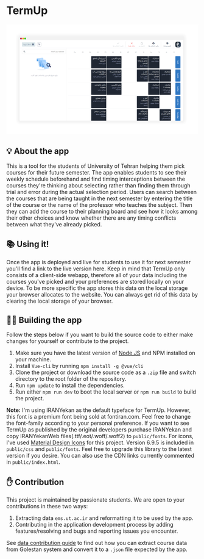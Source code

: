 <h1>TermUp</h1>
<p align="center">
	<img src="https://github.com/danamira/TermUp/blob/master/.github/Preview.png" alt="Preview image for TermUp">
</p>
<h2>💡 About the app</h2>
<p>This is a tool for the students of University of Tehran helping them pick courses for their future semester. The app enables students to see their weekly schedule beforehand and find timing interceptions between the courses they're thinking about selecting rather than finding them through trial and error during the actual selection period. Users can search between the courses that are being taught in the next semester by entering the title of the course or the name of the professor who teaches the subject. Then they can add the course to their planning board and see how it looks among their other choices and know whether there are any timing conflicts between what they've already picked.</p>
<h2>📚 Using it!</h2>
    <p>Once the app is deployed and live for students to use it for next semester you'll find a link to the live version here. Keep in mind that TermUp only consists of a client-side webapp, therefore all of your data including the courses you've picked and your preferences are stored locally on your device. To be more specific the app stores this data on the local storage your browser allocates to the website. You can always get rid of this data by clearing the local storage of your browser.</p>
<h2>👩‍💻 Building the app</h2>
<p>Follow the steps below if you want to build the source code to either make changes for yourself or contribute to the project.
  <ol>
        <li>Make sure you have the latest version of <a href="https://nodejs.org">Node.JS</a> and NPM installed on your machine.</li>
        <li>Install <code>Vue-cli</code> by running <code>npm install -g @vue/cli</code></li>
        <li>Clone the project or download the source code as a <code>.zip</code> file and switch directory to the root folder of the repository.</li>
        <li>Run <code>npm update</code> to install the dependencies.</li>
        <li>Run either <code>npm run dev</code> to boot the local server or <code>npm run build</code> to build the project.
  </ol>
  <p><b>Note:</b>
  I'm using IRANYekan as the default typeface for TermUp. However, this font is a premium font being sold at fontiran.com. Feel free to change the font-family according to your personal preference. If you want to see TermUp as published by the original developers purchase IRANYekan and copy IRANYekanWeb files(.ttf/.eot/.woff/.woff2) to <code>public/fonts</code>.
  For icons, I've used <a href="https://materialdesignicons.com/" title="Material Design Icons Website">Material Design Icons</a> for this project. Version 6.9.5 is included in <code>public/css</code> and  <code>public/fonts</code>. Feel free to upgrade this library to the latest version if you desire. You can also use the CDN links currently commented in <code>public/index.html</code>.
  </p>
<h2>✋ Contribution</h2>
<p>This project is maintained by passionate students. We are open to your contributions in these two ways:</p>
<ol>
    <li>Extracting data <code>ems.ut.ac.ir</code> and reformatting it to be used by the app.</li>
    <li>Contributing in the application development process by adding features/resolving and bugs and reporting issues you encounter.</li>
</ol>
<p>See <a href='#'>data contribution guide</a> to find out how you can extract course data from Golestan system and convert it to a <code>.json</code> file expected by the app.</p>